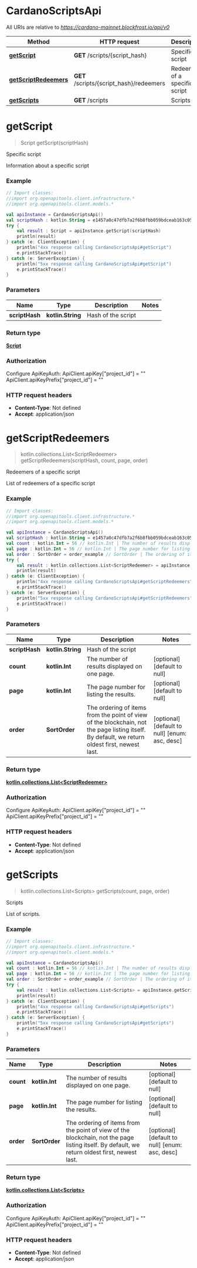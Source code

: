 # CardanoScriptsApi

All URIs are relative to *https://cardano-mainnet.blockfrost.io/api/v0*

Method | HTTP request | Description
------------- | ------------- | -------------
[**getScript**](CardanoScriptsApi.md#getScript) | **GET** /scripts/{script_hash} | Specific script
[**getScriptRedeemers**](CardanoScriptsApi.md#getScriptRedeemers) | **GET** /scripts/{script_hash}/redeemers | Redeemers of a specific script
[**getScripts**](CardanoScriptsApi.md#getScripts) | **GET** /scripts | Scripts


<a name="getScript"></a>
# **getScript**
> Script getScript(scriptHash)

Specific script

Information about a specific script

### Example
```kotlin
// Import classes:
//import org.openapitools.client.infrastructure.*
//import org.openapitools.client.models.*

val apiInstance = CardanoScriptsApi()
val scriptHash : kotlin.String = e1457a0c47dfb7a2f6b8fbb059bdceab163c05d34f195b87b9f2b30e // kotlin.String | Hash of the script
try {
    val result : Script = apiInstance.getScript(scriptHash)
    println(result)
} catch (e: ClientException) {
    println("4xx response calling CardanoScriptsApi#getScript")
    e.printStackTrace()
} catch (e: ServerException) {
    println("5xx response calling CardanoScriptsApi#getScript")
    e.printStackTrace()
}
```

### Parameters

Name | Type | Description  | Notes
------------- | ------------- | ------------- | -------------
 **scriptHash** | **kotlin.String**| Hash of the script |

### Return type

[**Script**](Script.md)

### Authorization


Configure ApiKeyAuth:
    ApiClient.apiKey["project_id"] = ""
    ApiClient.apiKeyPrefix["project_id"] = ""

### HTTP request headers

 - **Content-Type**: Not defined
 - **Accept**: application/json

<a name="getScriptRedeemers"></a>
# **getScriptRedeemers**
> kotlin.collections.List&lt;ScriptRedeemer&gt; getScriptRedeemers(scriptHash, count, page, order)

Redeemers of a specific script

List of redeemers of a specific script

### Example
```kotlin
// Import classes:
//import org.openapitools.client.infrastructure.*
//import org.openapitools.client.models.*

val apiInstance = CardanoScriptsApi()
val scriptHash : kotlin.String = e1457a0c47dfb7a2f6b8fbb059bdceab163c05d34f195b87b9f2b30e // kotlin.String | Hash of the script
val count : kotlin.Int = 56 // kotlin.Int | The number of results displayed on one page.
val page : kotlin.Int = 56 // kotlin.Int | The page number for listing the results.
val order : SortOrder = order_example // SortOrder | The ordering of items from the point of view of the blockchain, not the page listing itself. By default, we return oldest first, newest last. 
try {
    val result : kotlin.collections.List<ScriptRedeemer> = apiInstance.getScriptRedeemers(scriptHash, count, page, order)
    println(result)
} catch (e: ClientException) {
    println("4xx response calling CardanoScriptsApi#getScriptRedeemers")
    e.printStackTrace()
} catch (e: ServerException) {
    println("5xx response calling CardanoScriptsApi#getScriptRedeemers")
    e.printStackTrace()
}
```

### Parameters

Name | Type | Description  | Notes
------------- | ------------- | ------------- | -------------
 **scriptHash** | **kotlin.String**| Hash of the script |
 **count** | **kotlin.Int**| The number of results displayed on one page. | [optional] [default to null]
 **page** | **kotlin.Int**| The page number for listing the results. | [optional] [default to null]
 **order** | **SortOrder**| The ordering of items from the point of view of the blockchain, not the page listing itself. By default, we return oldest first, newest last.  | [optional] [default to null] [enum: asc, desc]

### Return type

[**kotlin.collections.List&lt;ScriptRedeemer&gt;**](ScriptRedeemer.md)

### Authorization


Configure ApiKeyAuth:
    ApiClient.apiKey["project_id"] = ""
    ApiClient.apiKeyPrefix["project_id"] = ""

### HTTP request headers

 - **Content-Type**: Not defined
 - **Accept**: application/json

<a name="getScripts"></a>
# **getScripts**
> kotlin.collections.List&lt;Scripts&gt; getScripts(count, page, order)

Scripts

List of scripts.

### Example
```kotlin
// Import classes:
//import org.openapitools.client.infrastructure.*
//import org.openapitools.client.models.*

val apiInstance = CardanoScriptsApi()
val count : kotlin.Int = 56 // kotlin.Int | The number of results displayed on one page.
val page : kotlin.Int = 56 // kotlin.Int | The page number for listing the results.
val order : SortOrder = order_example // SortOrder | The ordering of items from the point of view of the blockchain, not the page listing itself. By default, we return oldest first, newest last. 
try {
    val result : kotlin.collections.List<Scripts> = apiInstance.getScripts(count, page, order)
    println(result)
} catch (e: ClientException) {
    println("4xx response calling CardanoScriptsApi#getScripts")
    e.printStackTrace()
} catch (e: ServerException) {
    println("5xx response calling CardanoScriptsApi#getScripts")
    e.printStackTrace()
}
```

### Parameters

Name | Type | Description  | Notes
------------- | ------------- | ------------- | -------------
 **count** | **kotlin.Int**| The number of results displayed on one page. | [optional] [default to null]
 **page** | **kotlin.Int**| The page number for listing the results. | [optional] [default to null]
 **order** | **SortOrder**| The ordering of items from the point of view of the blockchain, not the page listing itself. By default, we return oldest first, newest last.  | [optional] [default to null] [enum: asc, desc]

### Return type

[**kotlin.collections.List&lt;Scripts&gt;**](Scripts.md)

### Authorization


Configure ApiKeyAuth:
    ApiClient.apiKey["project_id"] = ""
    ApiClient.apiKeyPrefix["project_id"] = ""

### HTTP request headers

 - **Content-Type**: Not defined
 - **Accept**: application/json


